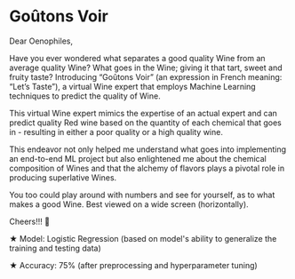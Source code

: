 # Goûtons Voir

Dear Oenophiles,

Have you ever wondered what separates a good quality Wine from an average quality Wine? What goes in the Wine; giving it that tart, sweet and fruity taste? Introducing “Goûtons Voir” (an expression in French meaning: “Let’s Taste”), a virtual Wine expert that employs Machine Learning techniques to predict the quality of Wine.

This virtual Wine expert mimics the expertise of an actual expert and can predict quality Red wine based on the quantity of each chemical that goes in - resulting in either a poor quality or a high quality wine.

This endeavor not only helped me understand what goes into implementing an end-to-end ML project but also enlightened me about the chemical composition of Wines and that the alchemy of flavors plays a pivotal role in producing superlative Wines.

You too could play around with numbers and see for yourself, as to what makes a good Wine. Best viewed on a wide screen (horizontally).

Cheers!!! 🍷


★ Model: Logistic Regression (based on model's ability to generalize the training and testing data)

★ Accuracy: 75% (after preprocessing and hyperparameter tuning)
